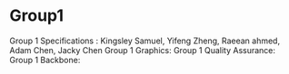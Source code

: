 # Group1 

Group 1 Specifications : Kingsley Samuel, Yifeng Zheng, Raeean ahmed, Adam Chen, Jacky Chen
Group 1 Graphics: 
Group 1 Quality Assurance:
Group 1 Backbone: 
